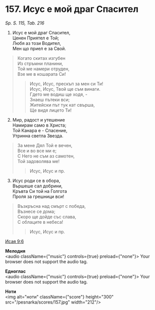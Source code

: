 # 157. Исус е мой драг Спасител

_Sp. S. 115, Tab. 216_

1. Исус е мой драг Спасител,  
Ценен Приятел е Той;  
Любя аз този Водител,  
Мен що приел е за Свой.  

> Когато скитах изгубен  
> Из стръмни планини,  
> Той ме намери отруден,  
> Взе ме в кошарата Си!  
> > Исус, Исус, прескъп за мен си Ти!  
> > Исус, Исус, Твой ще съм винаги.  
> > Гдето ме водиш ще ходя, -  
> > Знаеш пътеки вси;  
> > Житейски път тук кат свърша,  
> > Ще видя лицето Ти!

2. Мир, радост и утешение  
Намирам само в Христа;  
Той Канара е - Спасение,  
Утринна светла Звезда.  

> За мене Дял Той е вечен,  
> Все и во все ми е;  
> С Него не съм аз самотен,  
> Той задоволява ме!  
> > Исус, Исус и пр.  

3. Исус роди се в обора,  
Вършеше сал добрини,  
Кръвта Си той на Голгота  
Проля за грешници вси!  

> Възкръсна над смърт с победа,  
> Възнесе се дома;  
> Скоро ще дойде със слава,  
> С облаците в небеса!  
> > Исус, Исус и пр.

[Исая 9:6](http://biblia.bg/index.php?k=23&g=9&s=6)

**Мелодия**  
<audio className={"music"} controls={true} preload={"none"}>
    <source src="/pesnarka/mp3/157.mp3" type="audio/mpeg"/>
    Your browser does not support the audio tag.
</audio>

**Едноглас**  
<audio className={"music"} controls={true} preload={"none"}>
    <source src="/pesnarka/transp/157.mp3" type="audio/mpeg"/>
    Your browser does not support the audio tag.
</audio>

**Ноти**  
<img alt="ноти" className={"score"} height="300" src="/pesnarka/scores/157.jpg" width="212"/>

